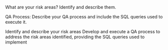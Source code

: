 What are your risk areas? Identify and describe them.



QA Process:
Describe your QA process and include the SQL queries used to execute it.




Identify and describe your risk areas
Develop and execute a QA process to address the risk areas identified, providing the SQL queries used to implement
